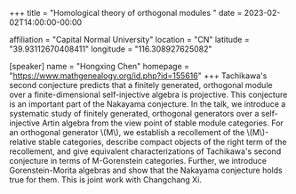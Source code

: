 +++
title = "Homological theory of orthogonal modules "
date = 2023-02-02T14:00:00-00:00

affiliation = "Capital Normal University"
location = "CN"
latitude = "39.93112670408411"
longitude = "116.308927625082"

[speaker]
  name = "Hongxing Chen"
  homepage = "https://www.mathgenealogy.org/id.php?id=155616"
+++
Tachikawa's second conjecture predicts that a finitely generated, orthogonal module over a finite-dimensional self-injective algebra is projective. This conjecture is an important part of the Nakayama conjecture. In the talk, we introduce a systematic study of finitely generated, orthogonal generators over a self-injective Artin algebra from the view point of stable module categories. For an orthogonal generator \\(M\\), we establish a recollement of the \\(M\\)-relative stable categories, describe compact objects of the right term of the recollement, and give equivalent characterizations of Tachikawa's second conjecture in terms of M-Gorenstein categories. Further, we introduce Gorenstein-Morita algebras and show that the Nakayama conjecture holds true for them. This is joint work with Changchang Xi. 
